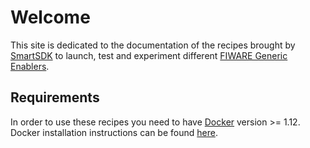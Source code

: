 # Welcome

This site is dedicated to the documentation of the recipes brought by
[SmartSDK](https://www.smartsdk.eu) to launch, test and experiment different
[FIWARE Generic Enablers](https://catalogue.fiware.org/enablers).

## Requirements

In order to use these recipes you need to have [Docker](https://docs.docker.com) version >=
1.12. Docker installation instructions can be found
[here](https://docs.docker.com/engine/installation/).

